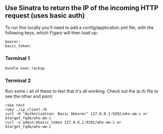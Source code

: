 ## Use Sinatra to return the IP of the incoming HTTP request (uses basic auth)

To run this locally you'll need to add a config/application.yml file,
with the following keys, which Figaro will then load up:
```
bearer:
basic_token:
```

### Terminal 1
```
bundle exec rackup
```
### Terminal 2
Run some / all of these to test that it's all working. Check out the ip.rb file to see the other end point.
```
rake test
ruby ./ip_client.rb
curl -H "Authorization: Basic $bearer" 127.0.0.1:9292/who-am-i or $target_fqdm/who-am-i
curl -u admin:$basic_token 127.0.0.1:9292/who-am-i or $target_fqdm/who-am-i
```
